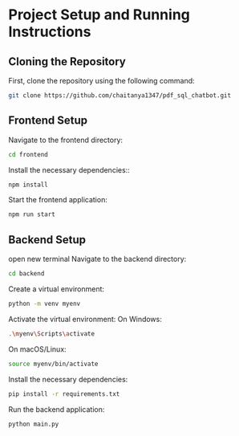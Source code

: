# Project Setup and Running Instructions

## Cloning the Repository

First, clone the repository using the following command:

```bash
git clone https://github.com/chaitanya1347/pdf_sql_chatbot.git
```

## Frontend Setup

Navigate to the frontend directory:
```bash
cd frontend
```

Install the necessary dependencies::
```bash
npm install
```

Start the frontend application:
```bash
npm run start
```

## Backend Setup

open new terminal 
Navigate to the backend directory:
```bash
cd backend
```

Create a virtual environment:
```bash
python -m venv myenv
```

Activate the virtual environment:
On Windows:
```bash
.\myenv\Scripts\activate
```
On macOS/Linux:
```bash
source myenv/bin/activate
```

Install the necessary dependencies:
```bash
pip install -r requirements.txt
```

Run the backend application:
```bash
python main.py
```
